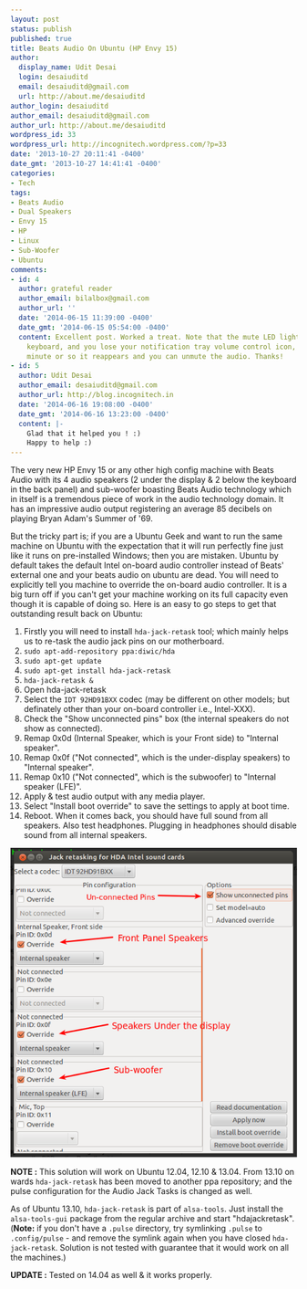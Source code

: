 ```yaml
---
layout: post
status: publish
published: true
title: Beats Audio On Ubuntu (HP Envy 15)
author:
  display_name: Udit Desai
  login: desaiuditd
  email: desaiuditd@gmail.com
  url: http://about.me/desaiuditd
author_login: desaiuditd
author_email: desaiuditd@gmail.com
author_url: http://about.me/desaiuditd
wordpress_id: 33
wordpress_url: http://incognitech.wordpress.com/?p=33
date: '2013-10-27 20:11:41 -0400'
date_gmt: '2013-10-27 14:41:41 -0400'
categories:
- Tech
tags:
- Beats Audio
- Dual Speakers
- Envy 15
- HP
- Linux
- Sub-Woofer
- Ubuntu
comments:
- id: 4
  author: grateful reader
  author_email: bilalbox@gmail.com
  author_url: ''
  date: '2014-06-15 11:39:00 -0400'
  date_gmt: '2014-06-15 05:54:00 -0400'
  content: Excellent post. Worked a treat. Note that the mute LED lights up on the
    keyboard, and you lose your notification tray volume control icon, but after a
    minute or so it reappears and you can unmute the audio. Thanks!
- id: 5
  author: Udit Desai
  author_email: desaiuditd@gmail.com
  author_url: http://blog.incognitech.in
  date: '2014-06-16 19:08:00 -0400'
  date_gmt: '2014-06-16 13:23:00 -0400'
  content: |-
    Glad that it helped you ! :)
    Happy to help :)
---
```


The very new HP Envy 15 or any other high config machine with Beats Audio with its 4 audio speakers (2 under the display & 2 below the keyboard in the back panel) and sub-woofer boasting Beats Audio technology which in itself is a tremendous piece of work in the audio technology domain. It has an impressive audio output registering an average 85 decibels on playing Bryan Adam's Summer of '69.

But the tricky part is; if you are a Ubuntu Geek and want to run the same machine on Ubuntu with the expectation that it will run perfectly fine just like it runs on pre-installed Windows; then you are mistaken. Ubuntu by default takes the default Intel on-board audio controller instead of Beats' external one and your beats audio on ubuntu are dead. You will need to explicitly tell you machine to override the on-board audio controller. It is a big turn off if you can't get your machine working on its full capacity even though it is capable of doing so. Here is an easy to go steps to get that outstanding result back on Ubuntu:

1.  Firstly you will need to install `hda-jack-retask` tool; which mainly helps us to re-task the audio jack pins on our motherboard.
2.  `sudo apt-add-repository ppa:diwic/hda`
3.  `sudo apt-get update`
4.  `sudo apt-get install hda-jack-retask`
5.  `hda-jack-retask &`
6.  Open hda-jack-retask
7.  Select the `IDT 92HD91BXX` codec (may be different on other models; but definately other than your on-board controller i.e., Intel-XXX).
8.  Check the "Show unconnected pins" box (the internal speakers do not show as connected).
9.  Remap 0x0d (Internal Speaker, which is your Front side) to "Internal speaker".
10. Remap 0x0f ("Not connected", which is the under-display speakers) to "Internal speaker".
11. Remap 0x10 ("Not connected", which is the subwoofer) to "Internal speaker (LFE)".
12. Apply & test audio output with any media player.
13. Select "Install boot override" to save the settings to apply at boot time.
14. Reboot. When it comes back, you should have full sound from all speakers. Also test headphones. Plugging in headphones should disable sound from all internal speakers.

![Selection_001](/uploads/2013/10/selection_001.png)

**NOTE :** This solution will work on Ubuntu 12.04, 12.10 & 13.04. From 13.10 on wards `hda-jack-retask` has been moved to another ppa repository; and the pulse configuration for the Audio Jack Tasks is changed as well.

As of Ubuntu 13.10, `hda-jack-retask` is part of `alsa-tools`. Just install the `alsa-tools-gui` package from the regular archive and start "hdajackretask". (**Note:** if you don't have a `.pulse` directory, try symlinking `.pulse` to `.config/pulse` - and remove the symlink again when you have closed `hda-jack-retask`. Solution is not tested with guarantee that it would work on all the machines.)

**UPDATE :** Tested on 14.04 as well & it works properly.
